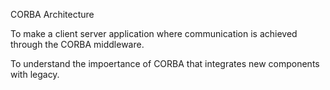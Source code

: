 CORBA Architecture

To make a client server application where communication is achieved through the CORBA middleware.

To understand the impoertance of CORBA that integrates new components with legacy.

